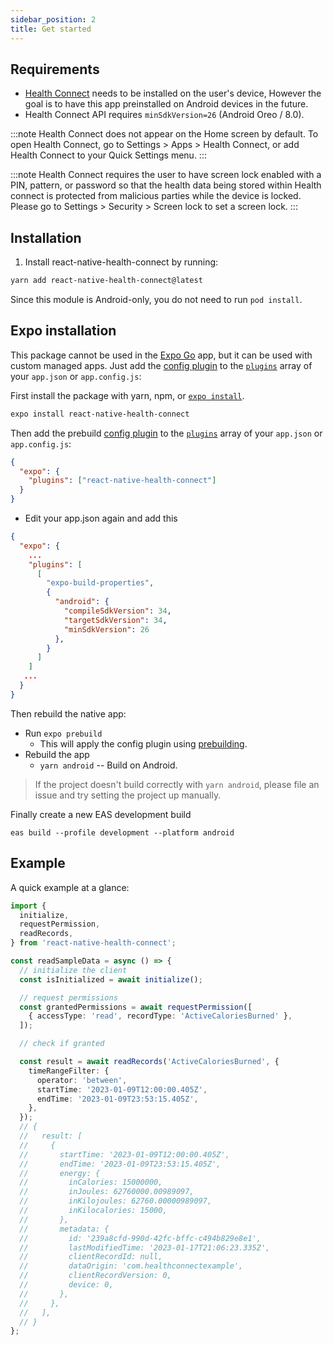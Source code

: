 ```yaml
---
sidebar_position: 2
title: Get started
---
```


## Requirements

- [Health Connect](https://play.google.com/store/apps/details?id=com.google.android.apps.healthdata&hl=en&gl=US) needs to be installed on the user's device, However the goal is to have this app preinstalled on Android devices in the future.
- Health Connect API requires `minSdkVersion=26` (Android Oreo / 8.0).

:::note
Health Connect does not appear on the Home screen by default. To open Health Connect, go to Settings > Apps > Health Connect, or add Health Connect to your Quick Settings menu.
:::

:::note
Health Connect requires the user to have screen lock enabled with a PIN, pattern, or password so that the health data being stored within Health connect is protected from malicious parties while the device is locked. Please go to Settings > Security > Screen lock to set a screen lock.
:::

## Installation

1. Install react-native-health-connect by running:  
```bash
yarn add react-native-health-connect@latest
```
Since this module is Android-only, you do not need to run `pod install`.

## Expo installation

This package cannot be used in the [Expo Go](https://expo.io/client) app, but it can be used with custom managed apps.
Just add the [config plugin](https://docs.expo.io/guides/config-plugins/) to the [`plugins`](https://docs.expo.io/versions/latest/config/app/#plugins) array of your `app.json` or `app.config.js`:

First install the package with yarn, npm, or [`expo install`](https://docs.expo.io/workflow/expo-cli/#expo-install).

```sh
expo install react-native-health-connect
```

Then add the prebuild [config plugin](https://docs.expo.io/guides/config-plugins/) to the [`plugins`](https://docs.expo.io/versions/latest/config/app/#plugins) array of your `app.json` or `app.config.js`:

```json
{
  "expo": {
    "plugins": ["react-native-health-connect"]
  }
}
```

- Edit your app.json again and add this

```json
{
  "expo": {
    ...
    "plugins": [
      [
        "expo-build-properties",
        {
          "android": {
            "compileSdkVersion": 34,
            "targetSdkVersion": 34,
            "minSdkVersion": 26
          },
        }
      ]
    ]
   ...
  }
}
```

Then rebuild the native app:

- Run `expo prebuild`
  - This will apply the config plugin using [prebuilding](https://expo.fyi/prebuilding).
- Rebuild the app
  - `yarn android` -- Build on Android.

> If the project doesn't build correctly with `yarn android`, please file an issue and try setting the project up manually.

Finally create a new EAS development build

`eas build --profile development --platform android`

## Example

A quick example at a glance:

```ts
import {
  initialize,
  requestPermission,
  readRecords,
} from 'react-native-health-connect';

const readSampleData = async () => {
  // initialize the client
  const isInitialized = await initialize();

  // request permissions
  const grantedPermissions = await requestPermission([
    { accessType: 'read', recordType: 'ActiveCaloriesBurned' },
  ]);

  // check if granted

  const result = await readRecords('ActiveCaloriesBurned', {
    timeRangeFilter: {
      operator: 'between',
      startTime: '2023-01-09T12:00:00.405Z',
      endTime: '2023-01-09T23:53:15.405Z',
    },
  });
  // {
  //   result: [
  //     {
  //       startTime: '2023-01-09T12:00:00.405Z',
  //       endTime: '2023-01-09T23:53:15.405Z',
  //       energy: {
  //         inCalories: 15000000,
  //         inJoules: 62760000.00989097,
  //         inKilojoules: 62760.00000989097,
  //         inKilocalories: 15000,
  //       },
  //       metadata: {
  //         id: '239a8cfd-990d-42fc-bffc-c494b829e8e1',
  //         lastModifiedTime: '2023-01-17T21:06:23.335Z',
  //         clientRecordId: null,
  //         dataOrigin: 'com.healthconnectexample',
  //         clientRecordVersion: 0,
  //         device: 0,
  //       },
  //     },
  //   ],
  // }
};
```
